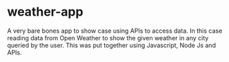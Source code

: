 # weather-app

A very bare bones app to show case using APIs to
access data. In this case reading data from Open
Weather to show the given weather in any city
queried by the user. This was put together using
Javascript, Node Js and APIs.
